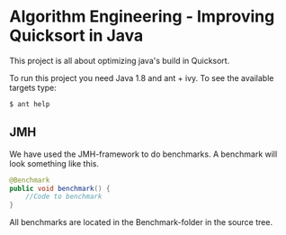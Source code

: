 # Algorithm Engineering - Improving Quicksort in Java
This project is all about optimizing java's build in Quicksort.

To run this project you need Java 1.8 and ant + ivy. To see the available targets type:
```bash
$ ant help
```


## JMH
We have used the JMH-framework to do benchmarks. A benchmark will look something like this.
```Java
@Benchmark
public void benchmark() {
    //Code to benchmark
}
```
All benchmarks are located in the Benchmark-folder in the source tree.
